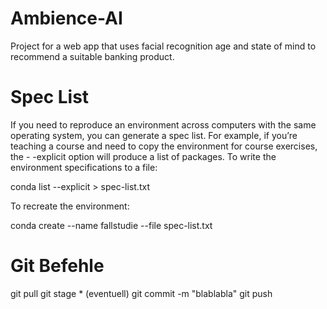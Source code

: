 # Ambience-AI
Project for a web app that uses facial recognition age and state of mind to recommend a suitable banking product.

# Spec List
If you need to reproduce an environment across computers with the same operating system, you can generate a spec list. For example, if you’re teaching a course and need to copy the environment for course exercises, the - -explicit option will produce a list of packages. To write the environment specifications to a file:

conda list --explicit > spec-list.txt

To recreate the environment:

conda create --name fallstudie --file spec-list.txt

# Git Befehle
git pull
git stage * (eventuell)
git commit -m "blablabla"
git push